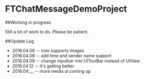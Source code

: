 # FTChatMessageDemoProject

##Working in progress

Still a lot of work to do. Please be patient.

##Update Log

* 2016.04.06 -- now supports images
* 2016.04.08 -- add time and sender name support
* 2016.04.09 -- change inputbar into UIToolBar instead of UIView
* 2016.04.12 -- it's getting better
* 2016.04.__ -- more media ui coming up






